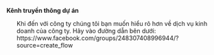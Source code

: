 ﻿**Kênh truyền thông dự án**
<ul>
Khi đến với công ty chúng tôi bạn muốn hiểu rõ hơn về dịch vụ kinh doanh của công ty.
Hãy vào đường dẫn bên dưới:
https://www.facebook.com/groups/248307408996944/?source=create_flow
</ul>